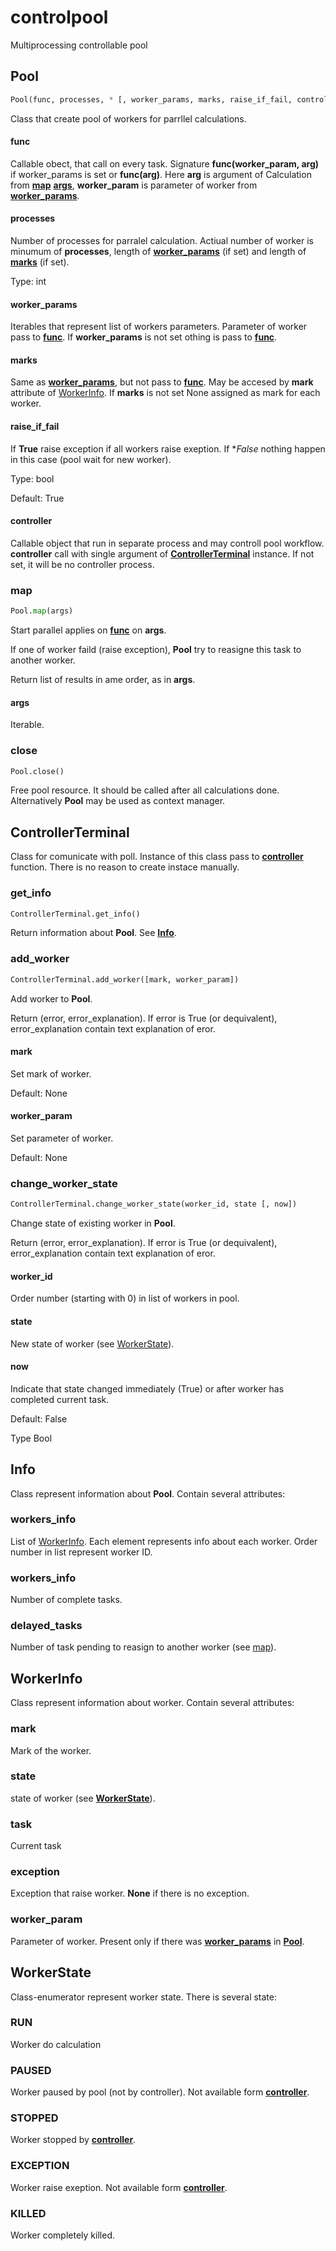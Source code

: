 # controlpool

Multiprocessing controllable pool

## Pool
```python
Pool(func, processes, * [, worker_params, marks, raise_if_fail, controller])
```
Class that create pool of workers for parrllel calculations.

#### func
Callable obect, that call on every task. Signature **func(worker_param, arg)** if worker_params is set or **func(arg)**. Here **arg** is argument of Calculation from **[map](#map)** **[args](#args)**, **worker_param** is parameter of worker from **[worker_params](#worker_params)**.

#### processes
Number of processes for parralel calculation. Actiual number of worker is minumum of **processes**, length of **[worker_params](#worker_params)** (if set) and length of **[marks](#marks)** (if set).

Type: int

#### worker_params

Iterables that represent list of workers parameters. Parameter of worker pass to **[func](#func)**. If **worker_params** is not set othing is pass to **[func](#func)**.

#### marks

Same as **[worker_params](#worker_params)**, but not pass to **[func](#func)**. May be accesed by **mark** attribute of [WorkerInfo](#WorkerInfo). If **marks** is not set None assigned as mark for each worker.

#### raise_if_fail

If **True** raise exception if all workers raise exeption. If **False* nothing happen in this case (pool wait for new worker).

Type: bool

Default: True

#### controller

Callable object that run in separate process and may controll pool workflow. **controller** call with single argument of **[ControllerTerminal](#ControllerTerminal)** instance. If not set, it will be no controller process.

### map
```python
Pool.map(args)
```

Start parallel applies  on **[func](#func)** on **args**.

If one of worker faild (raise exception), **Pool** try to reasigne this task to another worker. 

Return list of results in ame order, as in **args**.

#### args

Iterable.

### close
```python
Pool.close()
```

Free pool resource. It should be called after all calculations done. Alternatively **Pool** may be used as context manager.

## ControllerTerminal

Class for comunicate with poll. Instance of this class pass to **[controller](#controller)** function. There is no reason to create instace manually.

### get_info
```python
ControllerTerminal.get_info()
```

Return information about **Pool**. See **[Info](#Info)**.

### add_worker
```python
ControllerTerminal.add_worker([mark, worker_param])
```

Add worker to **Pool**.

Return (error, error_explanation). If error is True (or dequivalent), error_explanation contain text explanation of eror.

#### mark

Set mark of worker.

Default: None

#### worker_param

Set parameter of worker.

Default: None

### change_worker_state
```python
ControllerTerminal.change_worker_state(worker_id, state [, now])
```
Change state of existing worker in **Pool**.

Return (error, error_explanation). If error is True (or dequivalent), error_explanation contain text explanation of eror.

#### worker_id

Order number (starting with 0) in list of workers in pool.

#### state

New state of worker (see [WorkerState](#WorkerState)).

#### now

Indicate that state changed immediately (True) or after worker has completed current task.

Default: False

Type Bool

## Info

Class represent information about **Pool**. Contain several attributes:

### workers_info

List of [WorkerInfo](#WorkerInfo). Each element represents info about each worker. Order number in list represent worker ID.

### workers_info

Number of complete tasks.

### delayed_tasks

Number of task pending to reasign to another worker (see [map](#map)).

## WorkerInfo

Class represent information about worker. Contain several attributes:

### mark

Mark of the worker.

### state

state of worker (see **[WorkerState](#WorkerState)**).

### task

Current task

### exception

Exception that raise worker. **None** if there is no exception.

### worker_param

Parameter of worker. Present only if there was **[worker_params](#worker_params)** in **[Pool](#Pool)**.

## WorkerState

Class-enumerator represent worker state. There is several state:

### RUN

Worker do calculation

### PAUSED

Worker paused by pool (not by controller). Not available form **[controller](#controller)**.

### STOPPED

Worker stopped by **[controller](#controller)**.

### EXCEPTION

Worker raise exeption. Not available form **[controller](#controller)**.

### KILLED

Worker completely killed.
